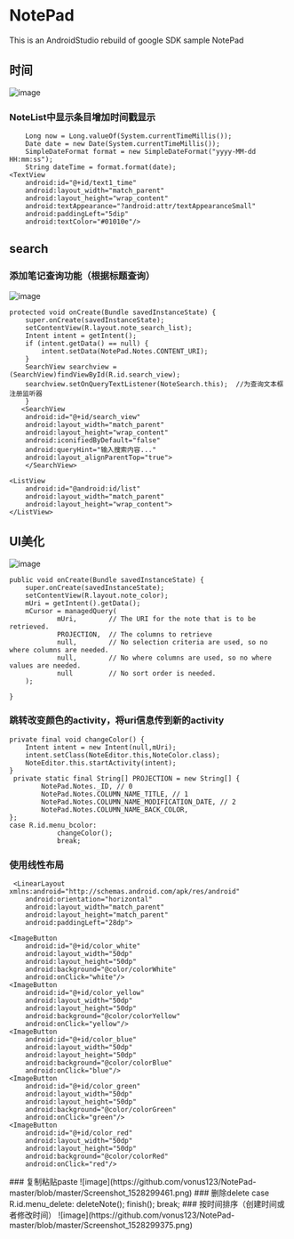 # NotePad
This is an AndroidStudio rebuild of google SDK sample NotePad
## 时间
![image](https://github.com/vonus123/NotePad-master/blob/master/Screenshot_1528299366.png)
### NoteList中显示条目增加时间戳显示
    	Long now = Long.valueOf(System.currentTimeMillis());
        Date date = new Date(System.currentTimeMillis());
        SimpleDateFormat format = new SimpleDateFormat("yyyy-MM-dd HH:mm:ss");
        String dateTime = format.format(date);
	<TextView
		android:id="@+id/text1_time"
		android:layout_width="match_parent"
		android:layout_height="wrap_content"
		android:textAppearance="?android:attr/textAppearanceSmall"
		android:paddingLeft="5dip"
		android:textColor="#01010e"/>
	
## search
### 添加笔记查询功能（根据标题查询）
![image](https://github.com/vonus123/NotePad-master/blob/master/Screenshot_1528300099.png)
	
	protected void onCreate(Bundle savedInstanceState) {
		super.onCreate(savedInstanceState);
		setContentView(R.layout.note_search_list);
		Intent intent = getIntent();
		if (intent.getData() == null) {
		    intent.setData(NotePad.Notes.CONTENT_URI);
		}
		SearchView searchview = (SearchView)findViewById(R.id.search_view);
		searchview.setOnQueryTextListener(NoteSearch.this);  //为查询文本框注册监听器
	    }
	   <SearchView
		android:id="@+id/search_view"
		android:layout_width="match_parent"
		android:layout_height="wrap_content"
		android:iconifiedByDefault="false"
		android:queryHint="输入搜索内容..."
		android:layout_alignParentTop="true">
	    </SearchView>

    <ListView
        android:id="@android:id/list"
        android:layout_width="match_parent"
        android:layout_height="wrap_content">
    </ListView>

## UI美化
![image](https://github.com/vonus123/NotePad-master/blob/master/Screenshot_1528300020.png)

 	public void onCreate(Bundle savedInstanceState) {
        super.onCreate(savedInstanceState);
        setContentView(R.layout.note_color);
        mUri = getIntent().getData();
        mCursor = managedQuery(
                mUri,        // The URI for the note that is to be retrieved.
                PROJECTION,  // The columns to retrieve
                null,        // No selection criteria are used, so no where columns are needed.
                null,        // No where columns are used, so no where values are needed.
                null         // No sort order is needed.
        );

    }
 ### 跳转改变颜色的activity，将uri信息传到新的activity
    private final void changeColor() {
        Intent intent = new Intent(null,mUri);
        intent.setClass(NoteEditor.this,NoteColor.class);
        NoteEditor.this.startActivity(intent);
    }
     private static final String[] PROJECTION = new String[] {
            NotePad.Notes._ID, // 0
            NotePad.Notes.COLUMN_NAME_TITLE, // 1
            NotePad.Notes.COLUMN_NAME_MODIFICATION_DATE, // 2
            NotePad.Notes.COLUMN_NAME_BACK_COLOR,
	}; 
	case R.id.menu_bcolor:
                changeColor();
                break;
### 使用线性布局
	 <LinearLayout xmlns:android="http://schemas.android.com/apk/res/android"
	    android:orientation="horizontal"
	    android:layout_width="match_parent"
	    android:layout_height="match_parent"
	    android:paddingLeft="28dp">

    <ImageButton
        android:id="@+id/color_white"
        android:layout_width="50dp"
        android:layout_height="50dp"
        android:background="@color/colorWhite"
        android:onClick="white"/>
    <ImageButton
        android:id="@+id/color_yellow"
        android:layout_width="50dp"
        android:layout_height="50dp"
        android:background="@color/colorYellow"
        android:onClick="yellow"/>
    <ImageButton
        android:id="@+id/color_blue"
        android:layout_width="50dp"
        android:layout_height="50dp"
        android:background="@color/colorBlue"
        android:onClick="blue"/>
    <ImageButton
        android:id="@+id/color_green"
        android:layout_width="50dp"
        android:layout_height="50dp"
        android:background="@color/colorGreen"
        android:onClick="green"/>
    <ImageButton
        android:id="@+id/color_red"
        android:layout_width="50dp"
        android:layout_height="50dp"
        android:background="@color/colorRed"
        android:onClick="red"/>
</LinearLayout>
### 复制粘贴paste
![image](https://github.com/vonus123/NotePad-master/blob/master/Screenshot_1528299461.png)
### 删除delete
	 case R.id.menu_delete:
			deleteNote();
			finish();
			break;
### 按时间排序（创建时间或者修改时间）
![image](https://github.com/vonus123/NotePad-master/blob/master/Screenshot_1528299375.png)


